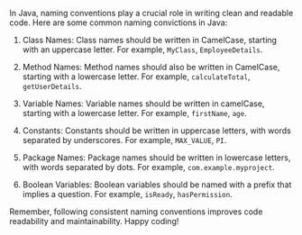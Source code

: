 In Java, naming conventions play a crucial role in writing clean and readable code. Here are some common naming convictions in Java:

1. Class Names: Class names should be written in CamelCase, starting with an uppercase letter. For example, `MyClass`, `EmployeeDetails`.

2. Method Names: Method names should also be written in CamelCase, starting with a lowercase letter. For example, `calculateTotal`, `getUserDetails`.

3. Variable Names: Variable names should be written in camelCase, starting with a lowercase letter. For example, `firstName`, `age`.

4. Constants: Constants should be written in uppercase letters, with words separated by underscores. For example, `MAX_VALUE`, `PI`.

5. Package Names: Package names should be written in lowercase letters, with words separated by dots. For example, `com.example.myproject`.

6. Boolean Variables: Boolean variables should be named with a prefix that implies a question. For example, `isReady`, `hasPermission`.

Remember, following consistent naming conventions improves code readability and maintainability. Happy coding!